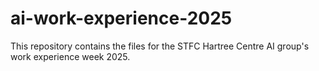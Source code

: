 # ai-work-experience-2025
This repository contains the files for the STFC Hartree Centre AI group's work experience week 2025.
